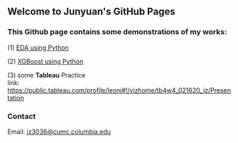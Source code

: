 ## Welcome to Junyuan's GitHub Pages

### This Github page contains some demonstrations of my works:

(1) [EDA using Python](https://github.com/LeonJun89/Jswebsite/blob/master/Titanic-EDA.ipynb)

(2) [XGBoost using Python](https://github.com/LeonJun89/Jswebsite/blob/master/Titanic-XGB.ipynb)

(3) some __Tableau__ Practice \
link: https://public.tableau.com/profile/leonj#!/vizhome/tb4w4_021620_jz/Presentation


### Contact
Email: jz3036@cumc.columbia.edu

